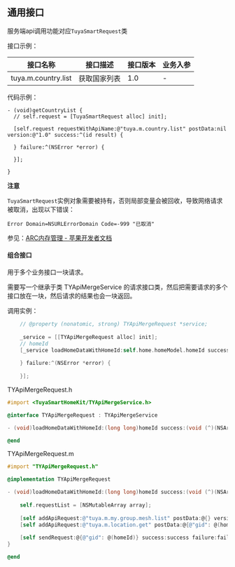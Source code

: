 ## 通用接口

服务端api调用功能对应`TuyaSmartRequest`类

接口示例：

| 接口名称 | 接口描述 | 接口版本 | 业务入参 |
| ------ | ------ | ------ | ------ |
| tuya.m.country.list | 获取国家列表 | 1.0 | - |

代码示例：

```objc
- (void)getCountryList {
  // self.request = [TuyaSmartRequest alloc] init];

  [self.request requestWithApiName:@"tuya.m.country.list" postData:nil version:@"1.0" success:^(id result) {

  } failure:^(NSError *error) {

  }];

}
```

**注意**

`TuyaSmartRequest`实例对象需要被持有，否则局部变量会被回收，导致网络请求被取消，出现以下错误：

`Error Domain=NSURLErrorDomain Code=-999 "已取消"`

参见：[ARC内存管理 - 苹果开发者文档](https://developer.apple.com/library/archive/releasenotes/ObjectiveC/RN-TransitioningToARC/Introduction/Introduction.html)



#### 组合接口

用于多个业务接口一块请求。

需要写一个继承于类 TYApiMergeService 的请求接口类，然后把需要请求的多个接口放在一块，然后请求的结果也会一块返回。

调用实例：

```objective-c
    // @property (nonatomic, strong) TYApiMergeRequest *service;
	
	_service = [[TYApiMergeRequest alloc] init];
	// homeId
    [_service loadHomeDataWithHomeId:self.home.homeModel.homeId success:^(NSArray<TYApiMergeModel *> *list) {
        
    } failure:^(NSError *error) {
        
    }];
```



TYApiMergeRequest.h

```objective-c
#import <TuyaSmartHomeKit/TYApiMergeService.h>

@interface TYApiMergeRequest : TYApiMergeService

- (void)loadHomeDataWithHomeId:(long long)homeId success:(void (^)(NSArray <TYApiMergeModel *> *list))success failure:(TYFailureError)failure;

@end
```

TYApiMergeRequest.m

```objective-c
#import "TYApiMergeRequest.h"

@implementation TYApiMergeRequest

- (void)loadHomeDataWithHomeId:(long long)homeId success:(void (^)(NSArray <TYApiMergeModel *> *list))success failure:(TYFailureError)failure {
    
    self.requestList = [NSMutableArray array];
    
    [self addApiRequest:@"tuya.m.my.group.mesh.list" postData:@{} version:@"1.0"];
    [self addApiRequest:@"tuya.m.location.get" postData:@{@"gid": @(homeId)} version:@"2.0"];
    
    [self sendRequest:@{@"gid": @(homeId)} success:success failure:failure];
}

@end
```